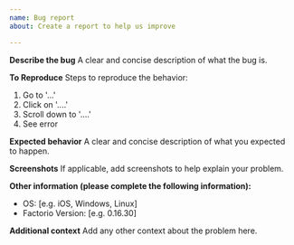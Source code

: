 ```yaml
---
name: Bug report
about: Create a report to help us improve

---
```


**Describe the bug**
A clear and concise description of what the bug is.

**To Reproduce**
Steps to reproduce the behavior:
1. Go to '...'
2. Click on '....'
3. Scroll down to '....'
4. See error

**Expected behavior**
A clear and concise description of what you expected to happen.

**Screenshots**
If applicable, add screenshots to help explain your problem.

**Other information (please complete the following information):**
 - OS: [e.g. iOS, Windows, Linux]
 - Factorio Version: [e.g. 0.16.30]

**Additional context**
Add any other context about the problem here.
